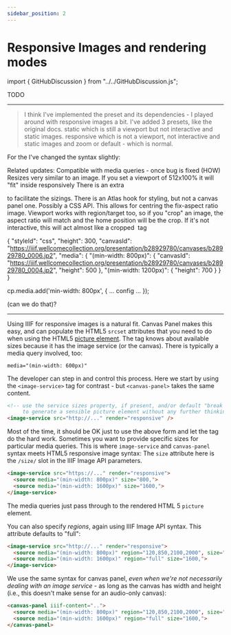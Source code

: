 ```yaml
---
sidebar_position: 2
---
```


# Responsive Images and rendering modes

import { GitHubDiscussion } from "../../GitHubDiscussion.js";


TODO

-------------------

> I think I've implemented the preset and its dependencies - I played around with responsive images a bit. I've added 3 presets, like the original docs. static which is still a viewport but not interactive and static images. responsive which is not a viewport, not interactive and static images and zoom or default - which is normal.


For the <script id="my-preset">{"height": 600}</script>  I've changed the syntax slightly:
<canvas-panel preset="#my-preset" />
<canvas-panel preset="https://example.org/other/preset.json" />
<canvas-panel preset="responsive" />

Related updates:
Compatible with media queries - once bug is fixed (HOW)
Resizes very similar to an image. If you set a viewport of 512x100% it will "fit" inside responsively
There is an extra <div /> to facilitate the sizings. There is an Atlas hook for styling, but not a canvas panel one. Possibly a CSS API. This allows for centring the fix-aspect ratio image.
Viewport works with region/target too, so if you "crop" an image, the aspect ratio will match and the home position will be the crop. If it's not interactive, this will act almost like a cropped <img/>  tag

{
  "styleId": "css",
  "height": 300,
  "canvasId": "https://iiif.wellcomecollection.org/presentation/b28929780/canvases/b28929780_0006.jp2",
  "media": {
    "(min-width: 800px)": {
      "canvasId": "https://iiif.wellcomecollection.org/presentation/b28929780/canvases/b28929780_0004.jp2", 
      "height": 500
    },
    "(min-width: 1200px)": {
      "height": 700
    }
  }
}

cp.media.add('min-width: 800px', { ... config ... });

(can we do that)?

------------------------






<!-- TODO: GH-79 -->
Using IIIF for responsive images is a natural fit. Canvas Panel makes this easy, and can populate the HTML5 `srcset` attributes that you need to do when using the HTML5 [picture element](https://developer.mozilla.org/en-US/docs/Web/HTML/Element/picture). The tag knows about available sizes because it has the image service (or the canvas). There is typically a media query involved, too:

`media="(min-width: 600px)"`

The developer can step in and control this process. Here we start by using the `<image-service>` tag for contrast - but `<canvas-panel>` takes the same content.

<!-- TODO: GH-79 -->
```html 
<!-- use the service sizes property, if present, and/or default "break points" 
     to generate a sensible picture element without any further thinking for the developer: -->
<image-service src="http://..." render="responsive" />
```

Most of the time, it should be OK just to use the above form and let the tag do the hard work.
Sometimes you want to provide specific sizes for particular media queries. This is where `image-service` and `canvas-panel` syntax meets HTML5 responsive image syntax: The `size` attribute here is the `/size/` slot in the IIIF Image API parameters.

<!-- TODO: GH-79 -->
```html
<image-service src="https://..." render="responsive">
  <source media="(min-width: 800px)" size="800,">
  <source media="(min-width: 1600px)" size="1600,">
</image-service>
```

The media queries just pass through to the rendered HTML 5 `picture` element.

You can also specify _regions_, again using IIIF Image API syntax. This attribute defaults to "full":

```html
<image-service src="http://..." render="responsive">
  <source media="(min-width: 800px)" region="120,850,2100,2000", size="800,">
  <source media="(min-width: 1600px)" region="full" size="1600,">
</image-service>
```

We use the same syntax for canvas panel, _even when we're not necessarily dealing with an image service_ - as long as the canvas has width and height (i.e., this doesn't make sense for an audio-only canvas):

<!-- TODO: GH-79 -->
```html
<canvas-panel iiif-content="..">
  <source media="(min-width: 800px)" region="120,850,2100,2000", size="800,">
  <source media="(min-width: 1600px)" region="full" size="1600,">
</canvas-panel>
```

<GitHubDiscussion ghid="2" />